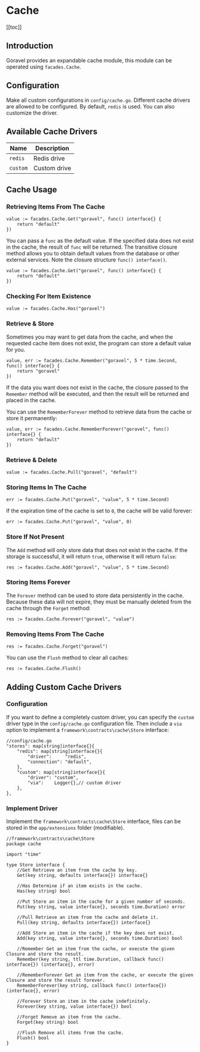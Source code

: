 # Cache

[[toc]]

## Introduction

Goravel provides an expandable cache module, this module can be operated using `facades.Cache`.

## Configuration

Make all custom configurations in `config/cache.go`. Different cache drivers are allowed to be configured. By default, `redis` is used. You can also customize the driver.

## Available Cache Drivers

| Name     | Description  |
| -------- | ------------ |
| `redis`  | Redis drive  |
| `custom` | Custom drive |

## Cache Usage

### Retrieving Items From The Cache

```
value := facades.Cache.Get("goravel", func() interface{} {
    return "default"
})
```

You can pass a `func` as the default value. If the specified data does not exist in the cache, the result of `func` will be returned. The transitive closure method allows you to obtain default values from the database or other external services. Note the closure structure `func() interface()`.

```
value := facades.Cache.Get("goravel", func() interface{} {
    return "default"
})
```

### Checking For Item Existence

```
value := facades.Cache.Has("goravel")
```

### Retrieve & Store

Sometimes you may want to get data from the cache, and when the requested cache item does not exist, the program can store a default value for you.

```
value, err := facades.Cache.Remember("goravel", 5 * time.Second, func() interface{} {
    return "goravel"
})
```

If the data you want does not exist in the cache, the closure passed to the `Remember` method will be executed, and then the result will be returned and placed in the cache.

You can use the `RememberForever` method to retrieve data from the cache or store it permanently:

```
value, err := facades.Cache.RememberForever("goravel", func() interface{} {
    return "default"
})
```

### Retrieve & Delete

```
value := facades.Cache.Pull("goravel", "default")
```

### Storing Items In The Cache

```
err := facades.Cache.Put("goravel", "value", 5 * time.Second)
```

If the expiration time of the cache is set to `0`, the cache will be valid forever:

```
err := facades.Cache.Put("goravel", "value", 0)
```

### Store If Not Present

The `Add` method will only store data that does not exist in the cache. If the storage is successful, it will return `true`, otherwise it will return `false`:

```
res := facades.Cache.Add("goravel", "value", 5 * time.Second)
```

### Storing Items Forever

The `Forever` method can be used to store data persistently in the cache. Because these data will not expire, they must be manually deleted from the cache through the `Forget` method:

```
res := facades.Cache.Forever("goravel", "value")
```

### Removing Items From The Cache

```
res := facades.Cache.Forget("goravel")
```

You can use the `Flush` method to clear all caches:

```
res := facades.Cache.Flush()
```

## Adding Custom Cache Drivers

### Configuration

If you want to define a completely custom driver, you can specify the `custom` driver type in the `config/cache.go` configuration file.
Then include a `via` option to implement a `framework\contracts\cache\Store` interface:

```
//config/cache.go
"stores": map[string]interface{}{
    "redis": map[string]interface{}{
        "driver":     "redis",
        "connection": "default",
    },
    "custom": map[string]interface{}{
        "driver": "custom",
        "via":    Logger{},// custom driver
    },
},
```

### Implement Driver

Implement the `framework\contracts\cache\Store` interface, files can be stored in the `app/extensions` folder (modifiable).

```
//framework\contracts\cache\Store
package cache

import "time"

type Store interface {
    //Get Retrieve an item from the cache by key.
    Get(key string, defaults interface{}) interface{}

    //Has Determine if an item exists in the cache.
    Has(key string) bool

    //Put Store an item in the cache for a given number of seconds.
    Put(key string, value interface{}, seconds time.Duration) error

    //Pull Retrieve an item from the cache and delete it.
    Pull(key string, defaults interface{}) interface{}

    //Add Store an item in the cache if the key does not exist.
    Add(key string, value interface{}, seconds time.Duration) bool

    //Remember Get an item from the cache, or execute the given Closure and store the result.
    Remember(key string, ttl time.Duration, callback func() interface{}) (interface{}, error)

    //RememberForever Get an item from the cache, or execute the given Closure and store the result forever.
    RememberForever(key string, callback func() interface{}) (interface{}, error)

    //Forever Store an item in the cache indefinitely.
    Forever(key string, value interface{}) bool

    //Forget Remove an item from the cache.
    Forget(key string) bool

    //Flush Remove all items from the cache.
    Flush() bool
}
```
